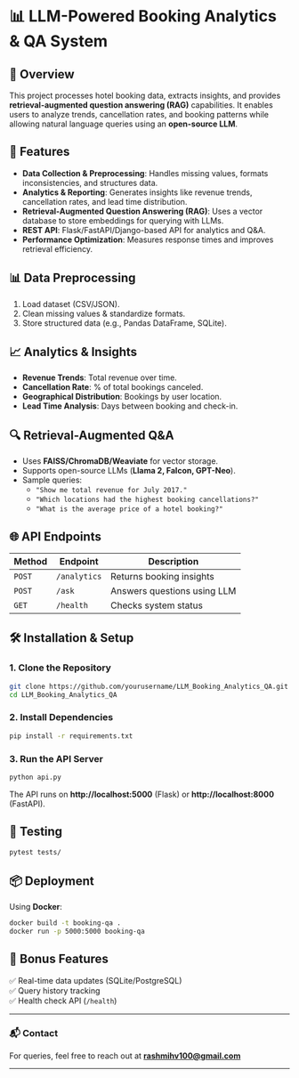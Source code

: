 
# 📊 LLM-Powered Booking Analytics & QA System  

## 🚀 Overview  
This project processes hotel booking data, extracts insights, and provides **retrieval-augmented question answering (RAG)** capabilities. It enables users to analyze trends, cancellation rates, and booking patterns while allowing natural language queries using an **open-source LLM**.  

## 🔧 Features  
- **Data Collection & Preprocessing**: Handles missing values, formats inconsistencies, and structures data.  
- **Analytics & Reporting**: Generates insights like revenue trends, cancellation rates, and lead time distribution.  
- **Retrieval-Augmented Question Answering (RAG)**: Uses a vector database to store embeddings for querying with LLMs.  
- **REST API**: Flask/FastAPI/Django-based API for analytics and Q&A.  
- **Performance Optimization**: Measures response times and improves retrieval efficiency.  


## 📊 Data Preprocessing  
1. Load dataset (CSV/JSON).  
2. Clean missing values & standardize formats.  
3. Store structured data (e.g., Pandas DataFrame, SQLite).  

## 📈 Analytics & Insights  
- **Revenue Trends**: Total revenue over time.  
- **Cancellation Rate**: % of total bookings canceled.  
- **Geographical Distribution**: Bookings by user location.  
- **Lead Time Analysis**: Days between booking and check-in.  

## 🔍 Retrieval-Augmented Q&A  
- Uses **FAISS/ChromaDB/Weaviate** for vector storage.  
- Supports open-source LLMs (**Llama 2, Falcon, GPT-Neo**).  
- Sample queries:  
  - `"Show me total revenue for July 2017."`  
  - `"Which locations had the highest booking cancellations?"`  
  - `"What is the average price of a hotel booking?"`  

## 🌐 API Endpoints  
| Method | Endpoint | Description |  
|--------|---------|-------------|  
| `POST` | `/analytics` | Returns booking insights |  
| `POST` | `/ask` | Answers questions using LLM |  
| `GET` | `/health` | Checks system status |  

## 🛠️ Installation & Setup  
### **1. Clone the Repository**  
```bash
git clone https://github.com/yourusername/LLM_Booking_Analytics_QA.git
cd LLM_Booking_Analytics_QA
```

### **2. Install Dependencies**  
```bash
pip install -r requirements.txt
```

### **3. Run the API Server**  
```bash
python api.py
```
The API runs on **http://localhost:5000** (Flask) or **http://localhost:8000** (FastAPI).  

## 🧪 Testing  
```bash
pytest tests/
```

## 📦 Deployment  
Using **Docker**:  
```bash
docker build -t booking-qa .
docker run -p 5000:5000 booking-qa
```

## 🎯 Bonus Features  
✅ Real-time data updates (SQLite/PostgreSQL)  
✅ Query history tracking  
✅ Health check API (`/health`)  

---

### 📬 Contact  
For queries, feel free to reach out at **rashmihv100@gmail.com**  

---

